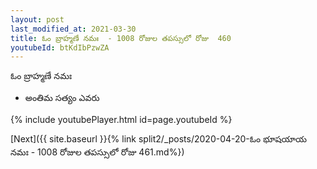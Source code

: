```yaml
---
layout: post
last_modified_at: 2021-03-30
title: ఓం బ్రాహ్మణే నమః  - 1008 రోజుల తపస్సులో రోజు  460
youtubeId: btKdIbPzwZA
---
```

 
 
 ఓం బ్రాహ్మణే నమః  
 
 -  అంతిమ సత్యం ఎవరు 
 
  
 
  
 
 
 
 
 
 


{% include youtubePlayer.html id=page.youtubeId %}
 
[Next]({{ site.baseurl }}{% link  split2/_posts/2020-04-20-ఓం భూషయాయ నమః  - 1008 రోజుల తపస్సులో రోజు  461.md%})
 

